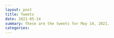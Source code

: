 ```yaml
---
layout: post
title: Tweets
date: 2021-05-14
summary: These are the tweets for May 14, 2021.
categories:
---
```


